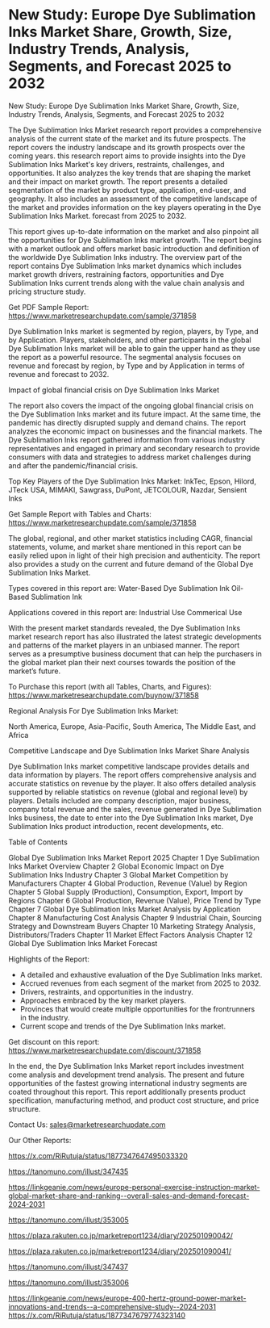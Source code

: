 # New Study: Europe Dye Sublimation Inks Market Share, Growth, Size, Industry Trends, Analysis, Segments, and Forecast 2025 to 2032
New Study: Europe Dye Sublimation Inks Market Share, Growth, Size, Industry Trends, Analysis, Segments, and Forecast 2025 to 2032

The Dye Sublimation Inks Market research report provides a comprehensive analysis of the current state of the market and its future prospects. The report covers the industry landscape and its growth prospects over the coming years. this research report aims to provide insights into the Dye Sublimation Inks Market's key drivers, restraints, challenges, and opportunities. It also analyzes the key trends that are shaping the market and their impact on market growth. The report presents a detailed segmentation of the market by product type, application, end-user, and geography. It also includes an assessment of the competitive landscape of the market and provides information on the key players operating in the Dye Sublimation Inks Market. forecast from 2025 to 2032.

This report gives up-to-date information on the market and also pinpoint all the opportunities for Dye Sublimation Inks market growth. The report begins with a market outlook and offers market basic introduction and definition of the worldwide Dye Sublimation Inks industry. The overview part of the report contains Dye Sublimation Inks market dynamics which includes market growth drivers, restraining factors, opportunities and Dye Sublimation Inks current trends along with the value chain analysis and pricing structure study.

Get PDF Sample Report: https://www.marketresearchupdate.com/sample/371858

Dye Sublimation Inks market is segmented by region, players, by Type, and by Application. Players, stakeholders, and other participants in the global Dye Sublimation Inks market will be able to gain the upper hand as they use the report as a powerful resource. The segmental analysis focuses on revenue and forecast by region, by Type and by Application in terms of revenue and forecast to 2032.

Impact of global financial crisis on Dye Sublimation Inks Market

The report also covers the impact of the ongoing global financial crisis on the Dye Sublimation Inks market and its future impact. At the same time, the pandemic has directly disrupted supply and demand chains. The report analyzes the economic impact on businesses and the financial markets. The Dye Sublimation Inks report gathered information from various industry representatives and engaged in primary and secondary research to provide consumers with data and strategies to address market challenges during and after the pandemic/financial crisis.

Top Key Players of the Dye Sublimation Inks Market:
InkTec, Epson, Hilord, JTeck USA, MIMAKI, Sawgrass, DuPont, JETCOLOUR, Nazdar, Sensient Inks


Get Sample Report with Tables and Charts: https://www.marketresearchupdate.com/sample/371858

The global, regional, and other market statistics including CAGR, financial statements, volume, and market share mentioned in this report can be easily relied upon in light of their high precision and authenticity. The report also provides a study on the current and future demand of the Global Dye Sublimation Inks Market.

Types covered in this report are:
Water-Based Dye Sublimation Ink
Oil-Based Sublimation Ink


Applications covered in this report are:
Industrial Use
Commerical Use


With the present market standards revealed, the Dye Sublimation Inks market research report has also illustrated the latest strategic developments and patterns of the market players in an unbiased manner. The report serves as a presumptive business document that can help the purchasers in the global market plan their next courses towards the position of the market’s future.

To Purchase this report (with all Tables, Charts, and Figures): https://www.marketresearchupdate.com/buynow/371858

Regional Analysis For Dye Sublimation Inks Market:

North America, Europe, Asia-Pacific, South America, The Middle East, and Africa

Competitive Landscape and Dye Sublimation Inks Market Share Analysis

Dye Sublimation Inks market competitive landscape provides details and data information by players. The report offers comprehensive analysis and accurate statistics on revenue by the player. It also offers detailed analysis supported by reliable statistics on revenue (global and regional level) by players. Details included are company description, major business, company total revenue and the sales, revenue generated in Dye Sublimation Inks business, the date to enter into the Dye Sublimation Inks market, Dye Sublimation Inks product introduction, recent developments, etc.

Table of Contents

Global Dye Sublimation Inks Market Report 2025
Chapter 1 Dye Sublimation Inks Market Overview
Chapter 2 Global Economic Impact on Dye Sublimation Inks Industry
Chapter 3 Global Market Competition by Manufacturers
Chapter 4 Global Production, Revenue (Value) by Region
Chapter 5 Global Supply (Production), Consumption, Export, Import by Regions
Chapter 6 Global Production, Revenue (Value), Price Trend by Type
Chapter 7 Global Dye Sublimation Inks Market Analysis by Application
Chapter 8 Manufacturing Cost Analysis
Chapter 9 Industrial Chain, Sourcing Strategy and Downstream Buyers
Chapter 10 Marketing Strategy Analysis, Distributors/Traders
Chapter 11 Market Effect Factors Analysis
Chapter 12 Global Dye Sublimation Inks Market Forecast

Highlights of the Report:

- A detailed and exhaustive evaluation of the Dye Sublimation Inks market.
- Accrued revenues from each segment of the market from 2025 to 2032.
- Drivers, restraints, and opportunities in the industry.
- Approaches embraced by the key market players.
- Provinces that would create multiple opportunities for the frontrunners in the industry.
- Current scope and trends of the Dye Sublimation Inks market.

Get discount on this report: https://www.marketresearchupdate.com/discount/371858

In the end, the Dye Sublimation Inks Market report includes investment come analysis and development trend analysis. The present and future opportunities of the fastest growing international industry segments are coated throughout this report. This report additionally presents product specification, manufacturing method, and product cost structure, and price structure.

Contact Us:
sales@marketresearchupdate.com

Our Other Reports:

https://x.com/RiRutuja/status/1877347647495033320

https://tanomuno.com/illust/347435

https://linkgeanie.com/news/europe-personal-exercise-instruction-market-global-market-share-and-ranking--overall-sales-and-demand-forecast-2024-2031

https://tanomuno.com/illust/353005

https://plaza.rakuten.co.jp/marketreport1234/diary/202501090042/

https://plaza.rakuten.co.jp/marketreport1234/diary/202501090041/

https://tanomuno.com/illust/347437

https://tanomuno.com/illust/353006

https://linkgeanie.com/news/europe-400-hertz-ground-power-market-innovations-and-trends--a-comprehensive-study--2024-2031
https://x.com/RiRutuja/status/1877347679774323140
